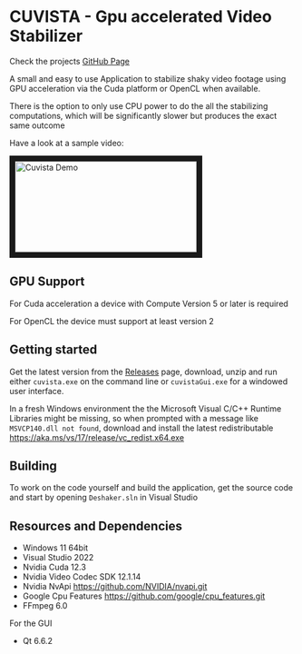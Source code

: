 # CUVISTA - Gpu accelerated Video Stabilizer
Check the projects [GitHub Page](https://rainermtb.github.io/cuvista)

A small and easy to use Application to stabilize shaky video footage using GPU acceleration via the Cuda platform or OpenCL when available.

There is the option to only use CPU power to do the all the stabilizing computations, which will be significantly slower but produces the exact same outcome

Have a look at a sample video:

<a href="http://www.youtube.com/watch?feature=player_embedded&v=kD84VqBurZc" target="_blank">
<img src="http://img.youtube.com/vi/kD84VqBurZc/mqdefault.jpg" alt="Cuvista Demo" width="320" height="160" border="10"/>
</a>

## GPU Support
For Cuda acceleration a device with Compute Version 5 or later is required

For OpenCL the device must support at least version 2

## Getting started
Get the latest version from the [Releases](https://github.com/RainerMtb/cuvista/releases) page, download, unzip and run either ```cuvista.exe``` on the command line or ```cuvistaGui.exe``` for a windowed user interface. 

In a fresh Windows environment the the Microsoft Visual C/C++ Runtime Libraries might be missing, so when prompted with a message like ```MSVCP140.dll not found```, download and install the latest redistributable https://aka.ms/vs/17/release/vc_redist.x64.exe
## Building
To work on the code yourself and build the application, get the source code and start by opening ```Deshaker.sln``` in Visual Studio

## Resources and Dependencies
- Windows 11 64bit
- Visual Studio 2022
- Nvidia Cuda 12.3
- Nvidia Video Codec SDK 12.1.14
- Nvidia NvApi https://github.com/NVIDIA/nvapi.git
- Google Cpu Features https://github.com/google/cpu_features.git
- FFmpeg 6.0

For the GUI
- Qt 6.6.2
